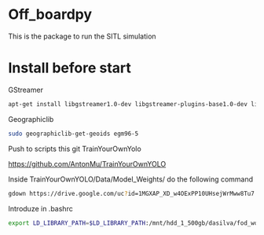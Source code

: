 # Off_boardpy

This is the package to run the SITL simulation

# Install before start

GStreamer


```bash
apt-get install libgstreamer1.0-dev libgstreamer-plugins-base1.0-dev libgstreamer-plugins-bad1.0-dev gstreamer1.0-plugins-base gstreamer1.0-plugins-good gstreamer1.0-plugins-bad gstreamer1.0-plugins-ugly gstreamer1.0-libav gstreamer1.0-tools gstreamer1.0-x gstreamer1.0-alsa gstreamer1.0-gl gstreamer1.0-gtk3 gstreamer1.0-qt5 gstreamer1.0-pulseaudio
```

Geographiclib

```bash
sudo geographiclib-get-geoids egm96-5
```

Push to scripts this git TrainYourOwnYolo

https://github.com/AntonMu/TrainYourOwnYOLO

Inside TrainYourOwnYOLO/Data/Model_Weights/ do the following command

```bash
gdown https://drive.google.com/uc?id=1MGXAP_XD_w4OExPP10UHsejWrMww8Tu7
```

Introduze in .bashrc

```bash
export LD_LIBRARY_PATH=$LD_LIBRARY_PATH:/mnt/hdd_1_500gb/dasilva/fod_work/venv/lib/python3.8/site-packages/nvidia/cuda_runtime/lib/:/mnt/hdd_1_500gb/dasilva/fod_work/venv/lib/python3.8/site-packages/nvidia/cublas/lib:/mnt/hdd_1_500gb/anaconda3/pkgs/cudatoolkit-10.1.243-h6bb024c_0/lib/:/mnt/hdd_1_500gb/dasilva/fod_work/venv/lib/python3.8/site-packages/nvidia/cudnn/lib/:/usr/local/cuda-11.2/targets/x86_64-linux/lib/
```
